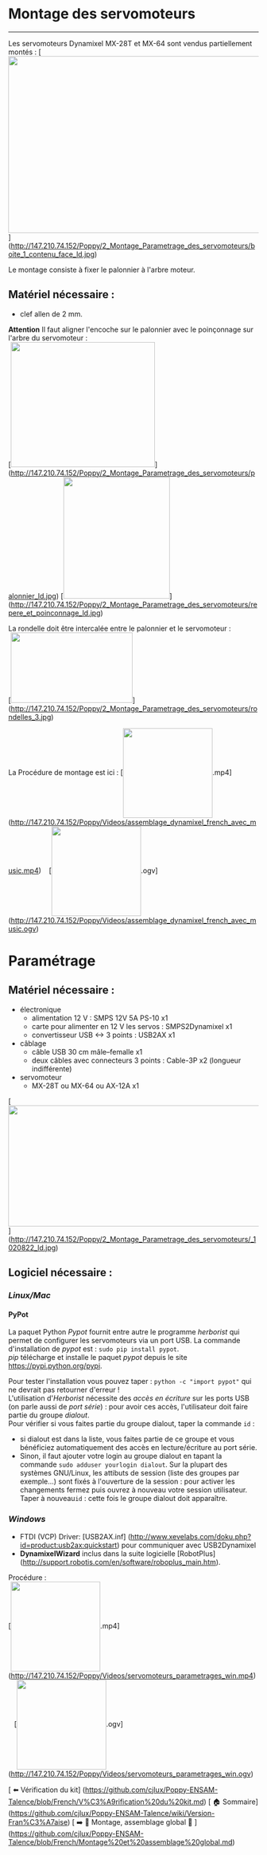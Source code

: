 # Montage des servomoteurs
---

Les servomoteurs Dynamixel MX-28T et MX-64 sont vendus partiellement montés :
[<img src="http://147.210.74.152/Poppy/2_Montage_Parametrage_des_servomoteurs/boite_1_contenu_face_ld.jpg" align="bottom" width="595" height="355">]
(http://147.210.74.152/Poppy/2_Montage_Parametrage_des_servomoteurs/boite_1_contenu_face_ld.jpg)  

Le montage consiste à fixer le palonnier à l'arbre moteur.
## Matériel nécessaire :
  - clef allen de 2 mm.

**Attention** Il faut aligner l'encoche sur le palonnier avec le poinçonnage sur l'arbre du servomoteur :  
[<img src="http://147.210.74.152/Poppy/2_Montage_Parametrage_des_servomoteurs/palonnier_ld.jpg" align="bottom" width="290" height="251" >]
(http://147.210.74.152/Poppy/2_Montage_Parametrage_des_servomoteurs/palonnier_ld.jpg)
[<img src="http://147.210.74.152/Poppy/2_Montage_Parametrage_des_servomoteurs/repere_et_poinconnage_ld.jpg" width="214" height="244" >]
(http://147.210.74.152/Poppy/2_Montage_Parametrage_des_servomoteurs/repere_et_poinconnage_ld.jpg)

La rondelle doit être intercalée entre le palonnier et le servomoteur :  
[<img src="http://147.210.74.152/Poppy/2_Montage_Parametrage_des_servomoteurs/rondelles_3.jpg" name="Image5" align="bottom" width="245" height="141" border="0" >]
(http://147.210.74.152/Poppy/2_Montage_Parametrage_des_servomoteurs/rondelles_3.jpg)

La Procédure de montage est ici : 
[<img src="http://147.210.74.152/Poppy/Videos/assemblage_dynamixel_french_avec_music.png" align="center" width="180">.mp4]
(http://147.210.74.152/Poppy/Videos/assemblage_dynamixel_french_avec_music.mp4)
&nbsp;&nbsp;
[<img src="http://147.210.74.152/Poppy/Videos/assemblage_dynamixel_french_avec_music.png" align="center" width="180">.ogv]
(http://147.210.74.152/Poppy/Videos/assemblage_dynamixel_french_avec_music.ogv)


# Paramétrage

## Matériel nécessaire :
  - électronique
    - alimentation 12 V : SMPS 12V 5A PS-10 x1
    - carte pour alimenter en 12 V les servos : SMPS2Dynamixel x1
    - convertisseur USB <-> 3 points : USB2AX x1
  - câblage
    - câble USB 30 cm  mâle–femalle x1
    - deux câbles avec connecteurs 3 points : Cable-3P x2 (longueur indifférente)
  - servomoteur
    - MX-28T ou MX-64 ou AX-12A x1

[<img src="http://147.210.74.152/Poppy/2_Montage_Parametrage_des_servomoteurs/_1020822_ld.jpg" align="bottom" width="643" height="243" >]
(http://147.210.74.152/Poppy/2_Montage_Parametrage_des_servomoteurs/_1020822_ld.jpg)

## Logiciel nécessaire :
### _Linux/Mac_
#### **PyPot**  
La paquet Python *Pypot* fournit entre autre le programme *herborist* qui permet de configurer les servomoteurs via un port USB. La commande  d'installation de *pypot* est : `sudo pip install pypot`.  
*pip* télécharge et installe le paquet *pypot* depuis le site https://pypi.python.org/pypi.   

Pour tester l'installation vous pouvez taper : `python -c "import pypot"` qui ne devrait pas retourner d'erreur !  
L'utilisation d'*Herborist* nécessite des *accès en écriture* sur les ports USB (on parle aussi de *port série*) : pour avoir ces accès, l'utilisateur doit faire partie du groupe *dialout*.  
Pour vérifier si vous faites partie du groupe dialout, taper la commande `id` : 
  - si dialout est dans la liste, vous faites partie de ce groupe et vous bénéficiez automatiquement des accès en lecture/écriture au port série.
  - Sinon, il faut ajouter votre login au groupe dialout en tapant la commande `sudo adduser yourlogin dialout`. Sur la plupart des systèmes GNU/Linux, les attibuts de session (liste des groupes par exemple...) sont fixés à l'ouverture de la session : pour activer les changements fermez puis ouvrez à nouveau votre session utilisateur. Taper à nouveau`id` : cette fois le groupe dialout doit apparaître.


### _Windows_  
  - FTDI (VCP) Driver: [USB2AX.inf] (http://www.xevelabs.com/doku.php?id=product:usb2ax:quickstart) pour communiquer avec USB2Dynamixel
  - **DynamixelWizard** inclus dans la suite logicielle [RobotPlus] (http://support.robotis.com/en/software/roboplus_main.htm).

Procédure :  
[<img src="http://147.210.74.152/Poppy/Videos/servomoteurs_parametrages_win.png" align="center" width="180">.mp4]
(http://147.210.74.152/Poppy/Videos/servomoteurs_parametrages_win.mp4)
&nbsp;&nbsp;
[<img src="http://147.210.74.152/Poppy/Videos/servomoteurs_parametrages_win.png" align="center" width="180">.ogv]
(http://147.210.74.152/Poppy/Videos/servomoteurs_parametrages_win.ogv)


[ :arrow_left: Vérification du kit] (https://github.com/cjlux/Poppy-ENSAM-Talence/blob/French/V%C3%A9rification%20du%20kit.md)
[ :house: Sommaire] (https://github.com/cjlux/Poppy-ENSAM-Talence/wiki/Version-Fran%C3%A7aise)
[ :arrow_right: :construction: Montage, assemblage global :construction: ] (https://github.com/cjlux/Poppy-ENSAM-Talence/blob/French/Montage%20et%20assemblage%20global.md)
